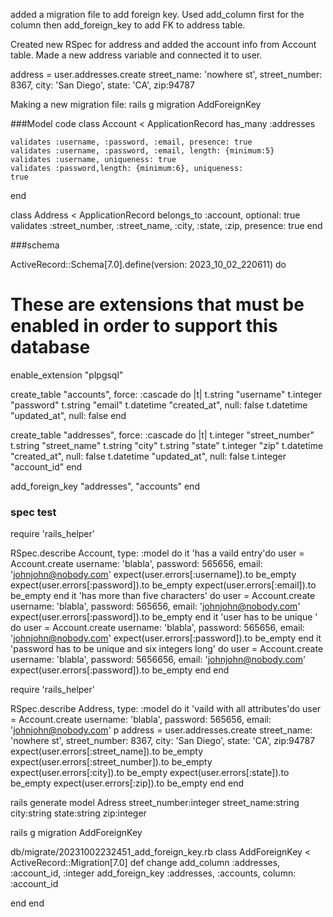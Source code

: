 
added a migration file to add foreign key. Used add_column first for the column then add_foreign_key to add FK to address table.

Created new RSpec for address and added  the account info from Account table.
Made a new address variable and connected it to user.

  address = user.addresses.create street_name: 'nowhere st', street_number: 8367,  city: 'San Diego', state: 'CA', zip:94787

   Making a new migration file: rails g migration AddForeignKey


   ###Model code 
   class Account < ApplicationRecord
    has_many :addresses

    validates :username, :password, :email, presence: true
    validates :username, :password, :email, length: {minimum:5}
    validates :username, uniqueness: true
    validates :password,length: {minimum:6}, uniqueness: 
    true
    
end

class Address < ApplicationRecord
    belongs_to :account, optional: true
    validates :street_number, :street_name, :city, :state, :zip, presence: true 
end

###schema


ActiveRecord::Schema[7.0].define(version: 2023_10_02_220611) do
  # These are extensions that must be enabled in order to support this database
  enable_extension "plpgsql"

  create_table "accounts", force: :cascade do |t|
    t.string "username"
    t.integer "password"
    t.string "email"
    t.datetime "created_at", null: false
    t.datetime "updated_at", null: false
  end

  create_table "addresses", force: :cascade do |t|
    t.integer "street_number"
    t.string "street_name"
    t.string "city"
    t.string "state"
    t.integer "zip"
    t.datetime "created_at", null: false
    t.datetime "updated_at", null: false
    t.integer "account_id"
  end

  add_foreign_key "addresses", "accounts"
end


### spec test

require 'rails_helper'

RSpec.describe Account, type: :model do
  it 'has a vaild entry'do
  user = Account.create username: 'blabla', password: 565656, email: 'johnjohn@nobody.com' 
  expect(user.errors[:username]).to be_empty
  expect(user.errors[:password]).to be_empty
  expect(user.errors[:email]).to be_empty
  end
  it 'has more than five characters' do
    user = Account.create username: 'blabla', password: 565656, email: 'johnjohn@nobody.com'
    expect(user.errors[:password]).to be_empty
  end
  it 'user has to be unique ' do
    user = Account.create username: 'blabla', password: 565656, email: 'johnjohn@nobody.com'
    expect(user.errors[:password]).to be_empty
end
it 'password has to be unique and six integers long' do
  user = Account.create username: 'blabla', password: 5656656, email: 'johnjohn@nobody.com'
  expect(user.errors[:password]).to be_empty
end
end

require 'rails_helper'

RSpec.describe Address, type: :model do
it 'vaild with all attributes'do
  user = Account.create username: 'blabla', password: 565656, email: 'johnjohn@nobody.com' 
  p address = user.addresses.create street_name: 'nowhere st', street_number: 8367,  city: 'San Diego', state: 'CA', zip:94787
  expect(user.errors[:street_name]).to be_empty
  expect(user.errors[:street_number]).to be_empty
  expect(user.errors[:city]).to be_empty
  expect(user.errors[:state]).to be_empty
  expect(user.errors[:zip]).to be_empty
end
end





rails generate model Adress street_number:integer street_name:string city:string state:string zip:integer

rails g migration AddForeignKey


db/migrate/20231002232451_add_foreign_key.rb
class AddForeignKey < ActiveRecord::Migration[7.0]
  def change
    add_column :addresses, :account_id, :integer
    add_foreign_key :addresses, :accounts, column: :account_id 

  end
end

